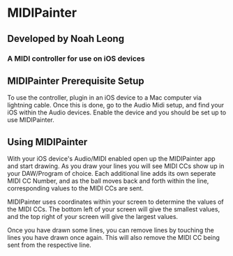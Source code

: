 # MIDIPainter
## Developed by Noah Leong
### A MIDI controller for use on iOS devices

## MIDIPainter Prerequisite Setup

To use the controller, plugin in an iOS device to a Mac computer via lightning cable. Once this is done, go to the Audio Midi setup, and find your iOS within the Audio devices. Enable the device and you should be set up to use MIDIPainter.

## Using MIDIPainter

With your iOS device's Audio/MIDI enabled open up the MIDIPainter app and start drawing. As you draw your lines you will see MIDI CCs show up in your DAW/Program of choice. Each additional line adds its own seperate MIDI CC Number, and as the ball moves back and forth within the line, corresponding values to the MIDI CCs are sent. 

MIDIPainter uses coordinates within your screen to determine the values of the MIDI CCs. The bottom left of your screen will give the smallest values, and the top right of your screen will give the largest values. 

Once you have drawn some lines, you can remove lines by touching the lines you have drawn once again. This will also remove the MIDI CC being sent from the respective line.